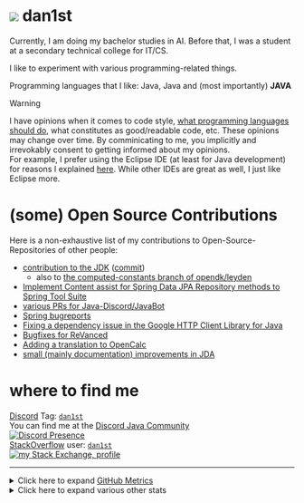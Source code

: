# <img src="https://cdn.discordapp.com/avatars/358291050957111296/04142bc301e89d192b99e2d3664f4723.png" height="100px" /> dan1st

Currently, I am doing my bachelor studies in AI.
Before that, I was a student at a secondary technical college for IT/CS.

I like to experiment with various programming-related things.

Programming languages that I like: Java, Java and (most importantly) **JAVA**

> [!Warning]
> I have opinions when it comes to code style, [what programming languages should do](https://gist.github.com/danthe1st/1a7879ccf70db9092ff189370527bb31), what constitutes as good/readable code, etc. These opinions may change over time. By comminicating to me, you implicitly and irrevokably consent to getting informed about my opinions.  
For example, I prefer using the Eclipse IDE (at least for Java development) for reasons I explained [here](https://gist.github.com/danthe1st/b72175436d9aaf0e19eeca608cce4feb). While other IDEs are great as well, I just like Eclipse more.

# (some) Open Source Contributions

Here is a non-exhaustive list of my contributions to Open-Source-Repositories of other people:

- [contribution to the JDK](https://github.com/openjdk/jdk/pull/15040) ([commit](https://github.com/openjdk/jdk/commit/b463c6d3b0f27c8f124b5733cb9e7677542abe37))
  - also to [the computed-constants branch of opendk/leyden](https://github.com/openjdk/leyden/pull/1)
- [Implement Content assist for Spring Data JPA Repository methods to Spring Tool Suite](https://github.com/spring-projects/sts4/pull/981)
- [various PRs for Java-Discord/JavaBot](https://github.com/Java-Discord/JavaBot/pulls?q=author%3A%40me+sort%3Acomments-desc)
- [Spring bugreports](https://github.com/search?q=org%3Aspring-projects+author%3Adanthe1st&type=issues)
- [Fixing a dependency issue in the Google HTTP Client Library for Java](https://github.com/googleapis/google-http-java-client/pull/1405)
- [Bugfixes for ReVanced](https://github.com/pulls?q=is%3Apr+author%3A%40me+archived%3Afalse+user%3Arevanced+sort%3Acomments-desc)
- [Adding a translation to OpenCalc](https://github.com/Darkempire78/OpenCalc/pull/34)
- [small (mainly documentation) improvements in JDA](https://github.com/DV8FromTheWorld/JDA/pulls?q=author%3A%40me+sort%3Aupdated-desc+)

# where to find me

[Discord](https://discord.com) Tag: [`dan1st`](https://discord.com/users/358291050957111296)<br/>
You can find me at the [Discord Java Community](https://join.javadiscord.net/)<br/>
[![Discord Presence](https://lanyard-profile-readme.vercel.app/api/358291050957111296?theme=light)](https://discord.com/users/358291050957111296)<br/>
[StackOverflow](https://stackoverflow.com) user: [`dan1st`](https://stackoverflow.com/users/10871900/dan1st)<br/>
<a href="https://stackoverflow.com/users/10871900/dan1st"><img src="https://stackexchange.com/users/flair/15064163.png" height="100px" alt="my Stack Exchange, profile" /></a>

---
<details>
  <summary>Click here to expand <a href="https://github.com/lowlighter/metrics">GitHub Metrics</a></summary>
  
  <img src="https://raw.githubusercontent.com/danthe1st/github-stats/generated/metrics.svg" width="75%" alt="GitHub Metrics" />
  
</details>

<details>
  <summary>Click here to expand various other stats</summary>
  
<a href="https://github.com/DenverCoder1/github-readme-streak-stats"><img src="https://streak-stats.demolab.com/?user=danthe1st&hide_border=true&fire=red" height="100px" /></a>


  
##### Stats from github-readme-stats:
<a href=""><img src="https://github-readme-stats.vercel.app/api?username=danthe1st&show_icons=true&include_all_commits=true&count_private=true&theme=cobalt" alt="my github stats" height="150px" /></a>
<a href=""><img src="https://github-readme-stats.vercel.app/api/top-langs/?username=danthe1st&layout=compact&height=200" alt="Top Langs" height="150px" /></a>
##### Stats from github-stats (includes private repositories and organizations):
![](https://github.com/danthe1st/github-stats/blob/generated/overview.svg)
![](https://github.com/danthe1st/github-stats/blob/generated/languages.svg)
  
##### GitHub Profile Trophy
[![GitHub Profile Trophy](https://github-profile-trophy.vercel.app/?username=danthe1st)](https://github.com/ryo-ma/github-profile-trophy)
</details>
